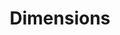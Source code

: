 ---
layout: default
bigquery: https://console.cloud.google.com/bigquery?p=covid-19-dimensions-ai&page=table&d=data&t=publications
contributors: Digital Science, https://www.digital-science.com/
cost: Free for personal, non-commercial use.
description: Dimensions contains more than 100 million publications, ranging from
  articles published in scholarly journals, books and book chapters, to preprints
  and conference proceedings. All publications are contextualized with linked data
  sets, funding, publications, patents, clinical trials, and policy documents. You
  can also view associated categories, funders, institutions, and researcher profiles.
documentation: https://docs.dimensions.ai/bigquery/index.html
last_edit: Mon, 04 Apr 2022 19:04:00 GMT
location: https://www.dimensions.ai/products/free/
maintained_by: Digital Science, https://www.digital-science.com/
schema_fields: '[''category_rcdc'', ''mesh_headings'', ''categories'', ''funding_chf'',
  ''abstract'', ''category_hrcs_hc'', ''foa_number'', ''organisation_details'', ''research_org_state_codes'',
  ''aliases'', ''funding_aud'', ''research_org_city_names'', ''created_date'', ''funding_gbp'',
  ''name'', ''funding_details'', ''research_orgs'', ''current_assignee_orgs'', ''repository_id'',
  ''current_assignee_countries'', ''open_access_categories'', ''funder_countries'',
  ''book_title'', ''citations'', ''title'', ''original_assignee_countries'', ''mesh_terms'',
  ''phase'', ''family_members_ids'', ''source_id'', ''associated_publication_arxiv_id'',
  ''category_icrp_ct'', ''parent_id'', ''funding_currency'', ''legal_events'', ''citation_string'',
  ''gender'', ''concepts'', ''labels'', ''legal_status'', ''granted_year'', ''pmid'',
  ''year'', ''start_year'', ''status'', ''category_uoa'', ''reference_ids'', ''issue'',
  ''subtitles'', ''type'', ''application_number'', ''associated_publication_doi'',
  ''funder_orgs'', ''doi'', ''language'', ''date_inserted'', ''types'', ''altmetrics'',
  ''conditions'', ''associated_grant_ids'', ''clinical_trial_ids'', ''brief_title'',
  ''assignee_countries'', ''funder_org'', ''embargo_date'', ''current_assignee'',
  ''original_title'', ''ipcr'', ''supporting_grant_ids'', ''publication_ids'', ''proceedings_title'',
  ''funder_org_cities'', ''editors'', ''authors'', ''category_sdg'', ''journal'',
  ''funding_nzd'', ''funder_org_acronyms'', ''publication_year'', ''volume'', ''cited_by_ids'',
  ''filing_year'', ''license'', ''researcher_ids'', ''links'', ''repository_name'',
  ''funding_jpy'', ''metrics'', ''acronym'', ''priority_date'', ''eisbn'', ''relationships'',
  ''conference'', ''journal_lists'', ''isbn'', ''category_hra'', ''repository_url'',
  ''patent_ids'', ''investigators'', ''category_bra'', ''resulting_publication_ids'',
  ''pages'', ''publisher'', ''registry'', ''pmcid'', ''original_abstract'', ''funding_eur'',
  ''acknowledgements'', ''associated_publication_pmid'', ''filing_status'', ''date_normal'',
  ''research_org_country_names'', ''end_date'', ''address'', ''active_years'', ''category_hrcs_rac'',
  ''id'', ''wikipedia_url'', ''description'', ''funding_cny'', ''funding_usd'', ''date'',
  ''expiration_year'', ''associated_publication_id'', ''publication_date'', ''external_ids'',
  ''funder_org_state_codes'', ''original_assignee_orgs'', ''end_year'', ''citations_count'',
  ''resulting_publication_doi'', ''open_access_categories_v2'', ''book_series_title'',
  ''family_count'', ''funder_org_countries'', ''arxiv_id'', ''date_online'', ''filing_date'',
  ''granted_date'', ''expiration_date'', ''assignee_orgs'', ''original_assignee'',
  ''date_print'', ''acronyms'', ''research_org_state_names'', ''inventor_names'',
  ''established'', ''category_for'', ''kind'', ''linkout'', ''family_id'', ''grant_number'',
  ''date_imported_gbq'', ''funding_amount'', ''funding_cad'', ''category_icrp_cso'',
  ''date_modified'', ''research_org_countries'', ''interventions'', ''jurisdiction'',
  ''cpc'', ''email_address'', ''priority_year'', ''research_org_cities'', ''start_date'']'
shortname: dimensions
tags:
- scholarly literature
- patents
- funding
- clinical trials
- academic profiles
terms_of_use: 'Use of both the Dimensions COVID-19 dataset and full Dimensions dataset
  are subject to the Dimensions Terms of use: https://www.dimensions.ai/policies-terms-legal '
title: Dimensions
uuid: dcff88bd-fe6b-4fdb-8159-809bf9d7bc1c
---